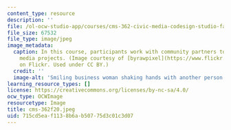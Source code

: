 ```yaml
---
content_type: resource
description: ''
file: /ol-ocw-studio-app/courses/cms-362-civic-media-codesign-studio-fall-2020/715cd5eaf1138b6ab50775d3c01c3d07_cms-362f20.jpeg
file_size: 67532
file_type: image/jpeg
image_metadata:
  caption: In this course, participants work with community partners to develop civic
    media projects. (Image courtesy of [byrawpixel](https://www.flickr.com/photos/byrawpixel/45739277692)
    on Flickr. Used under CC BY.)
  credit: ''
  image-alt: 'Smiling business woman shaking hands with another person. '
learning_resource_types: []
license: https://creativecommons.org/licenses/by-nc-sa/4.0/
ocw_type: OCWImage
resourcetype: Image
title: cms-362f20.jpeg
uid: 715cd5ea-f113-8b6a-b507-75d3c01c3d07
---
```

